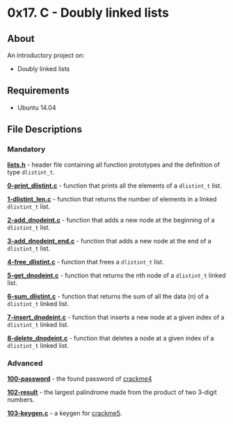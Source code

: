 # 0x17. C - Doubly linked lists

## About

An introductory project on:

- Doubly linked lists

## Requirements

- Ubuntu 14.04

## File Descriptions

### Mandatory

**[lists.h](lists.h)** - header file containing all function prototypes and the definition of type `dlistint_t`.



**[0-print_dlistint.c](0-print_dlistint.c)** - function that prints all the elements of a `dlistint_t` list.



**[1-dlistint_len.c](1-dlistint_len.c)** - function that returns the number of elements in a linked `dlistint_t` list.



**[2-add_dnodeint.c](2-add_dnodeint.c)** - function that adds a new node at the beginning of a `dlistint_t` list.



**[3-add_dnodeint_end.c](3-add_dnodeint_end.c)** - function that adds a new node at the end of a `dlistint_t` list.



**[4-free_dlistint.c](4-free_dlistint.c)** - function that frees a `dlistint_t` list.



**[5-get_dnodeint.c](5-get_dnodeint.c)** - function that returns the nth node of a `dlistint_t` linked list.



**[6-sum_dlistint.c](6-sum_dlistint.c)** - function that returns the sum of all the data (n) of a `dlistint_t` linked list.



**[7-insert_dnodeint.c](7-insert_dnodeint.c)** - function that inserts a new node at a given index of a `dlistint_t` linked list.



**[8-delete_dnodeint.c](8-delete_dnodeint.c)** - function that deletes a node at a given index of a `dlistint_t` linked list.



### Advanced

**[100-password](100-password)** - the found password of [crackme4](https://github.com/holbertonschool/0x17.c)



**[102-result](102-result)** - the largest palindrome made from the product of two 3-digit numbers.




**[103-keygen.c](103-keygen.c)** - a keygen for [crackme5](https://github.com/holbertonschool/0x17.c).
